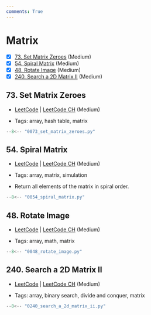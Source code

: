 ```yaml
---
comments: True
---
```


# Matrix

- [x] [73. Set Matrix Zeroes](https://leetcode.cn/problems/set-matrix-zeroes/) (Medium)
- [x] [54. Spiral Matrix](https://leetcode.cn/problems/spiral-matrix/) (Medium)
- [x] [48. Rotate Image](https://leetcode.cn/problems/rotate-image/) (Medium)
- [x] [240. Search a 2D Matrix II](https://leetcode.cn/problems/search-a-2d-matrix-ii/) (Medium)

## 73. Set Matrix Zeroes

-   [LeetCode](https://leetcode.com/problems/set-matrix-zeroes/) | [LeetCode CH](https://leetcode.cn/problems/set-matrix-zeroes/) (Medium)

-   Tags: array, hash table, matrix

```python title="73. Set Matrix Zeroes - Python Solution"
--8<-- "0073_set_matrix_zeroes.py"
```

## 54. Spiral Matrix

-   [LeetCode](https://leetcode.com/problems/spiral-matrix/) | [LeetCode CH](https://leetcode.cn/problems/spiral-matrix/) (Medium)

-   Tags: array, matrix, simulation
-   Return all elements of the matrix in spiral order.

```python title="54. Spiral Matrix - Python Solution"
--8<-- "0054_spiral_matrix.py"
```

## 48. Rotate Image

-   [LeetCode](https://leetcode.com/problems/rotate-image/) | [LeetCode CH](https://leetcode.cn/problems/rotate-image/) (Medium)

-   Tags: array, math, matrix

```python title="48. Rotate Image - Python Solution"
--8<-- "0048_rotate_image.py"
```

## 240. Search a 2D Matrix II

-   [LeetCode](https://leetcode.com/problems/search-a-2d-matrix-ii/) | [LeetCode CH](https://leetcode.cn/problems/search-a-2d-matrix-ii/) (Medium)

-   Tags: array, binary search, divide and conquer, matrix

```python title="240. Search a 2D Matrix II - Python Solution"
--8<-- "0240_search_a_2d_matrix_ii.py"
```
